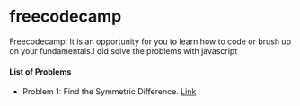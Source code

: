 # freecodecamp

Freecodecamp: It is an opportunity for you to learn how to code or brush up on your fundamentals.I did solve the problems with javascript

#### List of Problems
- Problem 1: Find the Symmetric Difference. [Link](https://learn.freecodecamp.org/coding-interview-prep/algorithms/find-the-symmetric-difference/)

